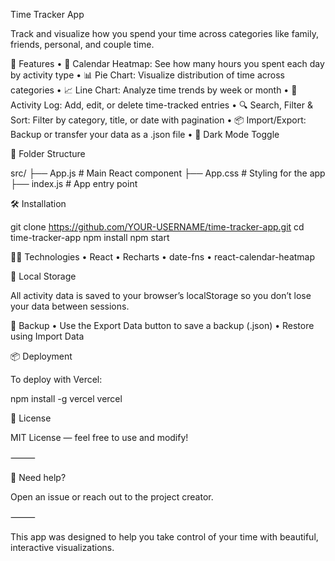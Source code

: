Time Tracker App

Track and visualize how you spend your time across categories like family, friends, personal, and couple time.

🚀 Features
	•	📆 Calendar Heatmap: See how many hours you spent each day by activity type
	•	📊 Pie Chart: Visualize distribution of time across categories
	•	📈 Line Chart: Analyze time trends by week or month
	•	📝 Activity Log: Add, edit, or delete time-tracked entries
	•	🔍 Search, Filter & Sort: Filter by category, title, or date with pagination
	•	📦 Import/Export: Backup or transfer your data as a .json file
	•	🌙 Dark Mode Toggle

📁 Folder Structure

src/
├── App.js        # Main React component
├── App.css       # Styling for the app
├── index.js      # App entry point

🛠️ Installation

git clone https://github.com/YOUR-USERNAME/time-tracker-app.git
cd time-tracker-app
npm install
npm start

🐱‍💻 Technologies
	•	React
	•	Recharts
	•	date-fns
	•	react-calendar-heatmap

💾 Local Storage

All activity data is saved to your browser’s localStorage so you don’t lose your data between sessions.

🔄 Backup
	•	Use the Export Data button to save a backup (.json)
	•	Restore using Import Data

📦 Deployment

To deploy with Vercel:

npm install -g vercel
vercel

📜 License

MIT License — feel free to use and modify!

⸻

🙋 Need help?

Open an issue or reach out to the project creator.

⸻

This app was designed to help you take control of your time with beautiful, interactive visualizations.
